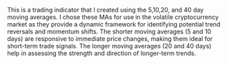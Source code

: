 This is a trading indicator that I created using the 5,10,20, and 40 day moving averages. 
I chose these MAs for use in the volatile cryptocurrency market as they provide a dynamic framework for identifying potential trend reversals and momentum shifts.
The shorter moving averages (5 and 10 days) are responsive to immediate price changes, making them ideal for short-term trade signals.
The longer moving averages (20 and 40 days) help in assessing the strength and direction of longer-term trends.
